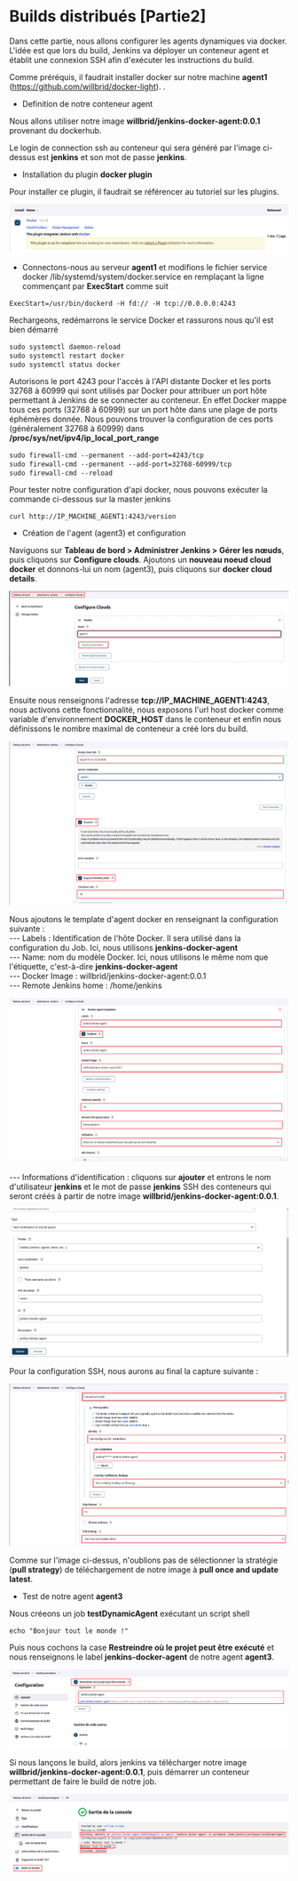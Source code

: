 # Builds distribués [Partie2]

Dans cette partie, nous allons configurer les agents dynamiques via docker. L'idée est que lors du build, Jenkins va déployer un conteneur agent et établit une connexion SSH afin d'exécuter les instructions du build.

Comme préréquis, il faudrait installer docker sur notre machine **agent1** (https://github.com/willbrid/docker-light).
.
- Definition de notre conteneur agent

Nous allons utiliser notre image **willbrid/jenkins-docker-agent:0.0.1** provenant du dockerhub.

Le login de connection ssh au conteneur qui sera généré par l'image ci-dessus est **jenkins** et son mot de passe **jenkins**.

- Installation du plugin **docker plugin**

Pour installer ce plugin, il faudrait se référencer au tutoriel sur les plugins.

![jenkins_job68.png](../../images/jenkins_job68.png)

- Connectons-nous au serveur **agent1** et modifions le fichier service docker /lib/systemd/system/docker.service en remplaçant la ligne commençant par **ExecStart** comme suit

```
ExecStart=/usr/bin/dockerd -H fd:// -H tcp://0.0.0.0:4243
```

Rechargeons, redémarrons le service Docker et rassurons nous qu'il est bien démarré

```
sudo systemctl daemon-reload
sudo systemctl restart docker
sudo systemctl status docker
```

Autorisons le port 4243 pour l'accès à l'API distante Docker et les ports 32768 à 60999 qui sont utilisés par Docker pour attribuer un port hôte permettant à Jenkins de se connecter au conteneur. 
En effet Docker mappe tous ces ports (32768 à 60999) sur un port hôte dans une plage de ports éphémères donnée. Nous pouvons trouver la configuration de ces ports (généralement 32768 à 60999) dans **/proc/sys/net/ipv4/ip_local_port_range**

```
sudo firewall-cmd --permanent --add-port=4243/tcp
sudo firewall-cmd --permanent --add-port=32768-60999/tcp
sudo firewall-cmd --reload
```

Pour tester notre configuration d'api docker, nous pouvons exécuter la commande ci-dessous sur la master jenkins

```
curl http://IP_MACHINE_AGENT1:4243/version
```

- Création de l'agent (agent3) et configuration

Naviguons sur **Tableau de bord > Administrer Jenkins > Gérer les nœuds**, puis cliquons sur **Configure clouds**. Ajoutons un **nouveau noeud cloud docker** et donnons-lui un nom (agent3), puis cliquons sur **docker cloud details**.

![jenkins_job69.png](../../images/jenkins_job69.png)

Ensuite nous renseignons l'adresse **tcp://IP_MACHINE_AGENT1:4243**, nous activons cette fonctionnalité, nous exposons l'url host docker comme variable d'environnement **DOCKER_HOST** dans le conteneur et enfin nous définissons le nombre maximal de conteneur a créé lors du build.

![jenkins_job70.png](../../images/jenkins_job70.png)

Nous ajoutons le template d'agent docker en renseignant la configuration suivante : 
<br>
--- Labels : Identification de l'hôte Docker. Il sera utilisé dans la configuration du Job. Ici, nous utilisons **jenkins-docker-agent**
<br>
--- Name: nom du modèle Docker. Ici, nous utilisons le même nom que l'étiquette, c'est-à-dire **jenkins-docker-agent**
<br>
--- Docker Image : willbrid/jenkins-docker-agent:0.0.1
<br>
--- Remote Jenkins home : /home/jenkins

![jenkins_job72.png](../../images/jenkins_job72.png)

--- Informations d'identification : cliquons sur **ajouter** et entrons le nom d'utilisateur **jenkins** et le mot de passe **jenkins** SSH des conteneurs qui seront créés à partir de notre image **willbrid/jenkins-docker-agent:0.0.1**.

![jenkins_job71.png](../../images/jenkins_job71.png)

Pour la configuration SSH, nous aurons au final la capture suivante :

![jenkins_job73.png](../../images/jenkins_job73.png)

Comme sur l'image ci-dessus, n'oublions pas de sélectionner la stratégie (**pull strategy**) de téléchargement de notre image à **pull once and update latest**.

- Test de notre agent **agent3**

Nous créeons un job **testDynamicAgent** exécutant un script shell

```
echo "Bonjour tout le monde !"
```

Puis nous cochons la case **Restreindre où le projet peut être exécuté** et nous renseignons le label **jenkins-docker-agent** de notre agent **agent3**.

![jenkins_job74.png](../../images/jenkins_job74.png)

Si nous lançons le build, alors jenkins va télécharger notre image **willbrid/jenkins-docker-agent:0.0.1**, puis démarrer un conteneur permettant de faire le build de notre job.

![jenkins_job75.png](../../images/jenkins_job75.png)